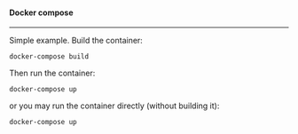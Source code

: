 #### Docker compose

---

Simple example. Build the container:
```
docker-compose build
```

Then run the container:
```
docker-compose up
```

or you may run the container directly (without building it):
```
docker-compose up
```
